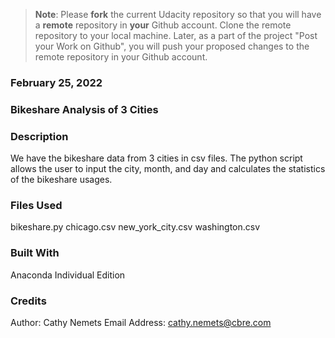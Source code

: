 >**Note**: Please **fork** the current Udacity repository so that you will have a **remote** repository in **your** Github account. Clone the remote repository to your local machine. Later, as a part of the project "Post your Work on Github", you will push your proposed changes to the remote repository in your Github account.

### February 25, 2022

### Bikeshare Analysis of 3 Cities

### Description
We have the bikeshare data from 3 cities in csv files.  The python script allows the user to input the city, month, and day and calculates the statistics of the bikeshare usages.

### Files Used
bikeshare.py
chicago.csv
new_york_city.csv
washington.csv

### Built With
Anaconda Individual Edition

### Credits
Author: Cathy Nemets
Email Address: cathy.nemets@cbre.com